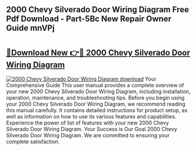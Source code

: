 ## 2000 Chevy Silverado Door Wiring Diagram Free Pdf Download - Part-5Bc New Repair Owner Guide mnVPj

# <h2><a href="http://dficv4.blite.top/?on=2000+Chevy+Silverado+Door+Wiring+Diagram">🔗Download New 👉🔴 2000 Chevy Silverado Door Wiring Diagram</a></h2>

[![2000 Chevy Silverado Door Wiring Diagram download](https://i.imgur.com/lujVjoI.png)](http://dficv4.blite.top/?on=2000+Chevy+Silverado+Door+Wiring+Diagram)
Your Comprehensive Guide This user manual provides a complete overview of your new 2000 Chevy Silverado Door Wiring Diagram, including installation, operation, maintenance, and troubleshooting tips. Before you begin using your 2000 Chevy Silverado Door Wiring Diagram, we recommend reading this manual carefully. It contains detailed instructions for product setup, as well as information on how to use its various features and capabilities. Experience the power of list of features with your new 2000 Chevy Silverado Door Wiring Diagram. Your Success is Our Goal 2000 Chevy Silverado Door Wiring Diagram. We are committed to ensuring your complete satisfaction.
